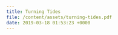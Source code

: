 ```yaml
---
title: Turning Tides
file: /content/assets/turning-tides.pdf
date: 2019-03-18 01:53:23 +0000
---
```

